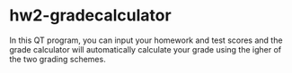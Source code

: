 # hw2-gradecalculator

In this QT program, you can input your homework and test scores and the grade calculator will automatically calculate your grade using the igher of the two grading schemes.
